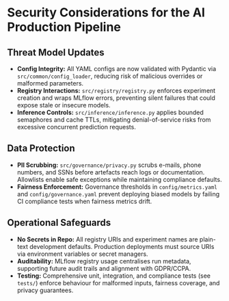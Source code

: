 # Security Considerations for the AI Production Pipeline

## Threat Model Updates

- **Config Integrity:** All YAML configs are now validated with Pydantic via `src/common/config_loader`, reducing risk of malicious overrides or malformed parameters.
- **Registry Interactions:** `src/registry/registry.py` enforces experiment creation and wraps MLflow errors, preventing silent failures that could expose stale or insecure models.
- **Inference Controls:** `src/inference/inference.py` applies bounded semaphores and cache TTLs, mitigating denial-of-service risks from excessive concurrent prediction requests.

## Data Protection

- **PII Scrubbing:** `src/governance/privacy.py` scrubs e-mails, phone numbers, and SSNs before artefacts reach logs or documentation. Allowlists enable safe exceptions while maintaining compliance defaults.
- **Fairness Enforcement:** Governance thresholds in `config/metrics.yaml` and `config/governance.yaml` prevent deploying biased models by failing CI compliance tests when fairness metrics drift.

## Operational Safeguards

- **No Secrets in Repo:** All registry URIs and experiment names are plain-text development defaults. Production deployments must source URIs via environment variables or secret managers.
- **Auditability:** MLflow registry usage centralises run metadata, supporting future audit trails and alignment with GDPR/CCPA.
- **Testing:** Comprehensive unit, integration, and compliance tests (see `tests/`) enforce behaviour for malformed inputs, fairness coverage, and privacy guarantees.
